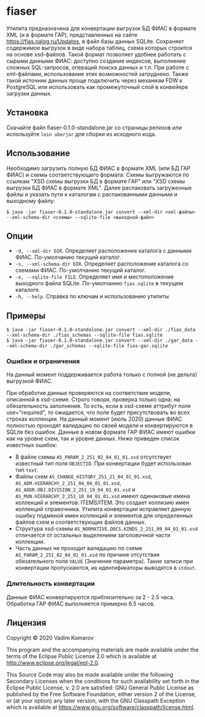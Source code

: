 # fiaser

Утилита предназначена для конвертации выгрузок БД ФИАС в формате XML (и в формате ГАР),
представленных на сайте https://fias.nalog.ru/Updates, в файл базы данных SQLite.
Сохраняет содержимое выгрузок в виде набора таблиц, схема которых строится на основе xsd-файлов.
Такой формат позволяет удобнее работать с сырыми данными ФИАС: доступно создание индексов,
выполнение сложных SQL-запросов, операций поиска данных и т.п. При работе с xml-файлами, использование этих
возможностей затруднено. Также такой источник данных проще подключить через механизм FDW к PostgreSQL или
использовать как промежуточный слой в конвейере загрузки данных.

## Установка

Скачайте файл fiaser-0.1.0-standalone.jar со страницы релизов или используйте
`lein uberjar` для сборки из исходного кода.

## Использование

Необходимо загрузить полную БД ФИАС в формате XML (или БД ГАР ФИАС) и схемы соответствующего формата:
Схемы выгружаются по ссылкам "XSD схемы выгрузки БД в формате ГАР" или "XSD схемы выгрузки БД ФИАС в формате XML".
Далее распаковать загруженные файлы и указать пути к каталогам с распакованными данными и выходному файлу:

    $ java -jar fiaser-0.1.0-standalone.jar convert --xml-dir <xml-файлы> --xml-schema-dir <схемы> --sqlite-file <выходной-файл>

## Опции

* `-d, --xml-dir DIR`. Определяет расположение каталога с данными ФИАС. По-умолчанию текущий каталог.
* `-s, --xml-schema-dir DIR`. Определяет расположение каталога со схемами ФИАС. По-умолчанию текущий каталог.
* `-o, --sqlite-file FILE`. Определяет имя и местоположение выходного файла SQLite. По-умолчанию `fias.sqlite` в текущем каталоге.
* `-h, --help`. Справка по ключам и использованию утилиты

## Примеры

    $ java -jar fiaser-0.1.0-standalone.jar convert --xml-dir ./fias_data --xml-schema-dir ./fias_schemas --sqlite-file fias.sqlite
    $ java -jar fiaser-0.1.0-standalone.jar convert --xml-dir ./gar_data --xml-schema-dir ./gar_schemas --sqlite-file fias-gar.sqlite

### Ошибки и ограничения

На данный момент поддерживается работа только с полной (не дельта) выгрузкой ФИАС.

При обработке данные проверяются на соответствие модели, описанной в xsd-схеме.
Строго говоря, проверка только одна: на обязательность заполнения. То есть, если в xsd-схеме
аттрибут поля use="required", то ожидается, что поле будет присутствовать во всех строках коллекции.
На данный момент (июль 2020) данные ФИАС полностью проходят валидацию по своей модели и конвертируются в
SQLite без ошибок.
Данные в новом формате ГАР ФИАС имеют ошибки как на уровне схем, так и уровне данных. Ниже приведен список
известных ошибок:
* В файле схемы `AS_PARAM_2_251_02_04_01_01.xsd` отсутствует известный тип поля `OBJECTID`. При конвертации будет использован тип `text`.
* Файлы схем `AS_CHANGE_HISTORY_251_21_04_01_01.xsd`, `AS_ADM.HIERARCHY_2_251_04_04_01_01.xsd`,
`AS_ADDR.OBJ.DIVISION_2_251_19_04_01_01.xsd` и `AS_MUN.HIERARCHY_2_251_10_04_01_01.xsd` имеют одинаковые имена
коллекций и элементов: ITEMS/ITEM. Это создает коллизию имен коллекций справочника. Утилита конвертации исправляет 
данную ошибку подменой имен коллекций и элементов для определенных файлов схем и соответствующих файлов данных.
* Структура xsd-схемы `AS_NORMATIVE.DOCS.KINDS_2_251_09_04_01_01.xsd` отличается от остальных выделением заголовочной
части коллекции.
* Часть данных не проходит валидацию по схеме `AS_PARAM_2_251_02_04_01_01.xsd` по причине отсутствия обязательного
поля `VALUE` (Значение параметра). Такие записи при конвертации пропускаются, их идентификаторы выводятся в `stdout`.

### Длительность конвертации
Данные ФИАС конвертируются приблизительно за 2 - 2.5 часа.
Обработка ГАР ФИАС выполняется примерно 6.5 часов.

## Лицензия

Copyright © 2020 Vadim Komarov

This program and the accompanying materials are made available under the
terms of the Eclipse Public License 2.0 which is available at
http://www.eclipse.org/legal/epl-2.0.

This Source Code may also be made available under the following Secondary
Licenses when the conditions for such availability set forth in the Eclipse
Public License, v. 2.0 are satisfied: GNU General Public License as published by
the Free Software Foundation, either version 2 of the License, or (at your
option) any later version, with the GNU Classpath Exception which is available
at https://www.gnu.org/software/classpath/license.html.
